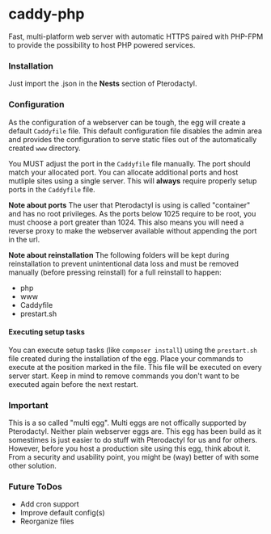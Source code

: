# caddy-php
Fast, multi-platform web server with automatic HTTPS paired with PHP-FPM to provide the possibility to host PHP powered services.

### Installation
Just import the .json in the **Nests** section of Pterodactyl.

### Configuration
As the configuration of a webserver can be tough, the egg will create a default `Caddyfile` file.
This default configuration file disables the admin area and provides the configuration to serve static files
out of the automatically created `www` directory.

You MUST adjust the port in the `Caddyfile` file manually. The port should match your allocated port.
You can allocate additional ports and host mutliple sites using a single server. This will **always** require properly 
setup ports in the `Caddyfile` file.

**Note about ports**
The user that Pterodactyl is using is called "container" and has no root privileges. 
As the ports below 1025 require to be root, you must choose a port greater than 1024.
This also means you will need a reverse proxy to make the webserver available without appending the
port in the url.

**Note about reinstallation**
The following folders will be kept during reinstallation to prevent unintentional data loss
and must be removed manually (before pressing reinstall) for a full reinstall to happen:
 - php
 - www
 - Caddyfile
 - prestart.sh

#### Executing setup tasks
You can execute setup tasks (like `composer install`) using the `prestart.sh` file created during the installation of the egg.
Place your commands to execute at the position marked in the file.
This file will be executed on every server start.
Keep in mind to remove commands you don't want to be executed again before the next restart.

### Important

This is a so called "multi egg". Multi eggs are not offically supported by Pterodactyl.
Neither plain webserver eggs are. This egg has been build as it somestimes is just easier to do stuff with
Pterodactyl for us and for others.
However, before you host a production site using this egg, think about it. From a security and usability point,
you might be (way) better of with some other solution.

### Future ToDos
 - Add cron support
 - Improve default config(s)
 - Reorganize files
